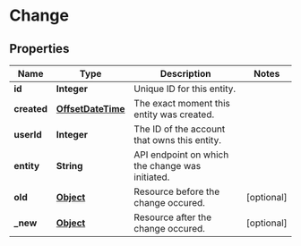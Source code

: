 
# Change

## Properties
Name | Type | Description | Notes
------------ | ------------- | ------------- | -------------
**id** | **Integer** | Unique ID for this entity. | 
**created** | [**OffsetDateTime**](OffsetDateTime.md) | The exact moment this entity was created. | 
**userId** | **Integer** | The ID of the account that owns this entity. | 
**entity** | **String** | API endpoint on which the change was initiated. | 
**old** | [**Object**](.md) | Resource before the change occured. |  [optional]
**_new** | [**Object**](.md) | Resource after the change occured. |  [optional]



